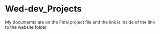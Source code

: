 # Wed-dev_Projects
My documemts are on the Final project file
and the link is inside of the link to the website folder
